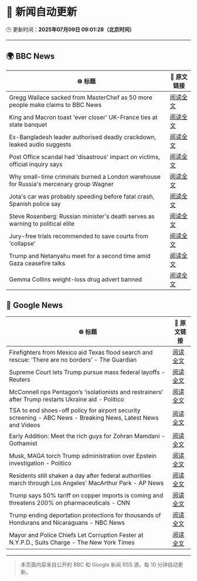 # 🧠 新闻自动更新

🕒 更新时间：**2025年07月09日 09:01:28（北京时间）**

---

## 🌍 BBC News

| 🌐 标题 | 🔗 原文链接 |
|--------|-------------|
| Gregg Wallace sacked from MasterChef as 50 more people make claims to BBC News | [阅读全文](https://www.bbc.com/news/articles/cewgz0qw77lo) |
| King and Macron toast 'ever closer' UK-France ties at state banquet | [阅读全文](https://www.bbc.com/news/articles/cvg87y6d5j4o) |
| Ex-Bangladesh leader authorised deadly crackdown, leaked audio suggests | [阅读全文](https://www.bbc.com/news/articles/cn4l1z5qd1vo) |
| Post Office scandal had 'disastrous' impact on victims, official inquiry says | [阅读全文](https://www.bbc.com/news/articles/cz9k4lvg77lo) |
| Why small-time criminals burned a London warehouse for Russia's mercenary group Wagner | [阅读全文](https://www.bbc.com/news/articles/czjkke22gv9o) |
| Jota's car was probably speeding before fatal crash, Spanish police say | [阅读全文](https://www.bbc.com/news/articles/cn4l1n45l1xo) |
| Steve Rosenberg: Russian minister's death serves as warning to political elite | [阅读全文](https://www.bbc.com/news/articles/c0l49310z2go) |
| Jury-free trials recommended to save courts from 'collapse' | [阅读全文](https://www.bbc.com/news/articles/cm2m808kml0o) |
| Trump and Netanyahu meet for a second time amid Gaza ceasefire talks | [阅读全文](https://www.bbc.com/news/articles/ce3newwl1zeo) |
| Gemma Collins weight-loss drug advert banned | [阅读全文](https://www.bbc.com/news/articles/cvgnr0xg7rno) |

## 📰 Google News

| 🌐 标题 | 🔗 原文链接 |
|--------|-------------|
| Firefighters from Mexico aid Texas flood search and rescue: ‘There are no borders’ - The Guardian | [阅读全文](https://news.google.com/rss/articles/CBMinAFBVV95cUxNN3ZoRGZqaVlRNWtEdkU5Z0lLeGxXZ1haZk56eHJfYVFzOUdsVDhXLTlTOWJVWnVKelY5ZEV6TFlZQllDXzlfekxVb2s2ekIxVkRfUXFodWdsSE9hc3o5bUR1UWtNbnZ1M3V0ek1CQ3RfR01RMERWRC1TNlZDekExbTRnZWVidG16ZEtnM1p0blZfY252VWt5UzMwYkY?oc=5) |
| Supreme Court lets Trump pursue mass federal layoffs - Reuters | [阅读全文](https://news.google.com/rss/articles/CBMivwFBVV95cUxQWnV0SFNRUERZMlBqT1dtb0ltZVdESVM4cUROeUVXSkxJVlhFR1drMEtUX3JFZldIaFpUZW5XVDZRRWNES3Q1VHpUcG90bnZjU2ZnWC1UbjB5ZDJrdWhGdmY3UGlMaVRiazM4SEVSODBLMWpmLW5hbUctU2F4bmxaWmdVcThoMG5FX2MxUURfVU9HSnZRT3pLUmJfWVZ4OFhDSHVnSmQ1SFdvV1VDTlNhRzgtZVVIcHVPX3hQTVo3QQ?oc=5) |
| McConnell rips Pentagon’s ‘isolationists and restrainers’ after Trump restarts Ukraine aid - Politico | [阅读全文](https://news.google.com/rss/articles/CBMipgFBVV95cUxPZXE0LWJ2ZTJtUHo1ei1sa2g2SHBOY21RWGNiR2dNTElSNUw2NWFkQlp1QmdBQ0NvQ0x1aFM2ckEyZklUVlBURzJES205SVFyU2xQWlphYkVzeHNDWjE0MlpsNDhvbUVmc2tmeWR4SUhIcGhzaDQ1aHdTV1NzNmh2NkQ5RDF5VzJMcU9xbGxYdS12cUJGb3VPYU5CLW9vWmh6U0hrZzJn?oc=5) |
| TSA to end shoes-off policy for airport security screening - ABC News - Breaking News, Latest News and Videos | [阅读全文](https://news.google.com/rss/articles/CBMinAFBVV95cUxQdVRrRl9kZmlBcXBEVTJfSHBkemdZQm1SNWdMY3V3Z1dtX0lQQmdPNDZ3aEVZT3FlMmN6eERnVlJqa0Rfdk9tWVZMTXAxWmNURW9UdXAyQUVfSkh3Y3EzaGZBSEhibXZ4cHVOelQzVmlFUUdyb1pJem52VkZuUDhEdm1zNzNUdWd4T1VQeVZTTlEwR0JBaU0tMHdSOErSAaIBQVVfeXFMTkNITld2M2RibWpxMDAyLTM5YlVaZTNVdlBwVjFJLVV1Ulp4WnVoTTBCWGR6ejdGdkxXOHdhUTVXd052WU1EZ2gyY3VudlVGM1lIYjF6VklXVHRFcUdXclBGdDZoV055UW5WSGlPdWdJa3U1SjVBYnFoMVBTN2lmUWRSSUtoT1FRcmRQM1FTTFcwM1EwakNHYWlwUjg1Q0NRWE9B?oc=5) |
| Early Addition: Meet the rich guys for Zohran Mamdani - Gothamist | [阅读全文](https://news.google.com/rss/articles/CBMihgFBVV95cUxQa1VqTTRDQVRlVVRuZFpJS2VkYlI0YmdpU3FBNENvZGM2NlVaU3JpUnZjXzBrMmQ1c1hhZFB0amN2Sm1zZlVtSEM1X19TaGpSaHI3UzYwelRyb3llaTdVQ1hNSHlzMDIxcE8wTXN1eHhkT1VIUGlsc1VrMWl0RTRyWnlxQ2N3Zw?oc=5) |
| Musk, MAGA torch Trump administration over Epstein investigation - Politico | [阅读全文](https://news.google.com/rss/articles/CBMijwFBVV95cUxQT2FrcVBWdndhOExiVUplcER6R2l0bFd4UVNQdkZpS2pkQ0FJSkFzTGMtZmIwT1dkWWVaWlMzNkhKeFBYc0F2Qk9tcUFDRlktT0ZzQTFTNnFPZHI1NmxobDZSSzVRaFhPaVdPVlBqYVNCQ1kyTG9ZOWN1QmJGOGYtUC1vS2Izb3dubFZmWDB0bw?oc=5) |
| Residents still shaken a day after federal authorities march through Los Angeles' MacArthur Park - AP News | [阅读全文](https://news.google.com/rss/articles/CBMitAFBVV95cUxPQ1AxLUZTS2lMSENVdk9tdk84bW9IdkQ0Yi1JRmpyeUxXTF9PRGp4WVBGUWIzRThEUmpyUHhjdURIQkxZU2h3VmczcGs1Vy05cVZVYmo2NWIzb0VoYnVCMXZnUUw1MzVlaTRuTlRUN3Zsam9HQkFnWWs4TkMwdHdMTU5Ya2ZuLUZqR3pwRXVybEZ6WW9tZUxNZUdBY2l3QVk2SW1ia1VsTmp4U1pCY0dzRUhGUWQ?oc=5) |
| Trump says 50% tariff on copper imports is coming and threatens 200% on pharmaceuticals - CNN | [阅读全文](https://news.google.com/rss/articles/CBMia0FVX3lxTFAzcG5POHVnU0xxd3pCanRJSTZtS3RrSUo3Tm5peVhBWmVJdGVwLXV0dmQ4eS10WkY5c1hnY1lKcVIxdWRyQWJxZi1aQkpla200UjREMGFBQ2tocTlxTGROYmZQcHdYakxoeWVj0gFwQVVfeXFMT3BPOTBkaGFoRk5jVVdMTzYwemp4UFpFcHBOVkhrMEtSRlFnQlFEc1UxN0p0UFNZNVYxQnFpal9UbENaNkFnZjkxd2RHQ1ZQUXMtSnlUb3RHTE51NGVsZFI5ODYyTHMwZWZvY0lHM3Jieg?oc=5) |
| Trump ending deportation protections for thousands of Hondurans and Nicaraguans - NBC News | [阅读全文](https://news.google.com/rss/articles/CBMitgFBVV95cUxQdll5MlpjTE1qcWZHX0tiTkpud2J0NktDOExydy1DQnNvZWttazRrdU1udVJmTFpGSGdUZkJlVGdLTVhQYllOa3ROWFlYRjJDc0VwNjRtUXJsV0FHYm5yZFlaV1liT1B4SnY2Q2dHeUtaazRCQkpVSWQ5WHhoOWl6dVJ6SllkR3JyWS14TzNYdVZ1UWNDbVZmQVdiZE1rWGk4VDc2WUp2N1BCYnBTV1hxSXN4MlBLZ9IBVkFVX3lxTE5hTzRhRlAyM1dhOGNYcWNoNVc4Wko2WDJZV19JUUpXdC1ZNDhtdDZaQ1Vrb01QelBpZUlEdl9uZ0lLMWViZG5tRnVkcHkxZVV1REdnc2Rn?oc=5) |
| Mayor and Police Chiefs Let Corruption Fester at N.Y.P.D., Suits Charge - The New York Times | [阅读全文](https://news.google.com/rss/articles/CBMihgFBVV95cUxNM2ZzXzdKcjlMb2YwUEJEa0RiNmtTQnRYVTFpNTNnTV94RE5fY0xtdGtib2pldXhGVUR6VmZXRFJEdEZhSVlWU3lQVjVCbVVlWU81YjV3NVk0aVVERHlSRmY2cTNQemhPT0tXaXgyUWhOcmV3VDRQTHZEX3VmSERfWlJ0VUlsQQ?oc=5) |

---
> 本页面内容来自公开的 BBC 和 Google 新闻 RSS 源，每 10 分钟自动更新。
